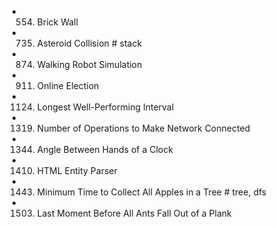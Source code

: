 

- 554. Brick Wall
- 735. Asteroid Collision             # stack
- 874. Walking Robot Simulation
- 911. Online Election
- 1124. Longest Well-Performing Interval
- 1319. Number of Operations to Make Network Connected
- 1344. Angle Between Hands of a Clock
- 1410. HTML Entity Parser
- 1443. Minimum Time to Collect All Apples in a Tree            # tree, dfs
- 1503. Last Moment Before All Ants Fall Out of a Plank

